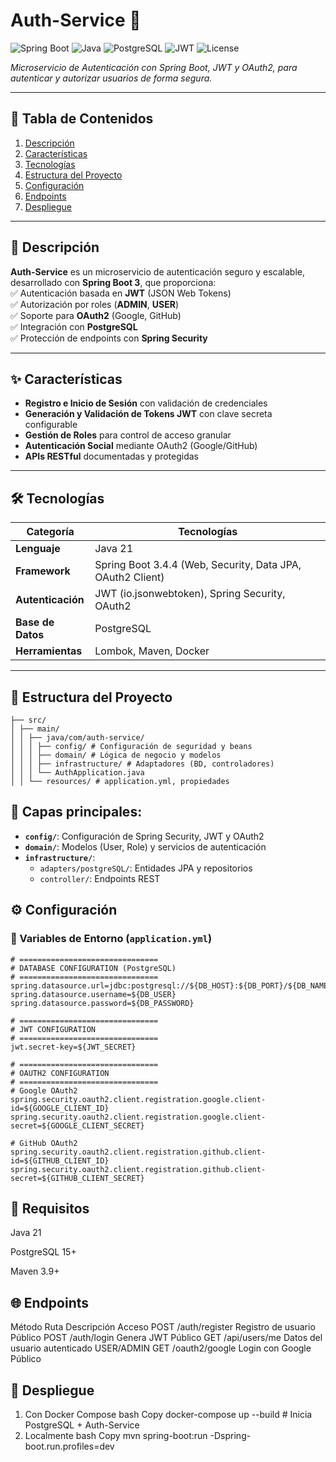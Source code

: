 # **Auth-Service** 🔐  
![Spring Boot](https://img.shields.io/badge/Spring_Boot-3.4.4-6DB33F?logo=springboot)
![Java](https://img.shields.io/badge/Java-21-007396?logo=openjdk)
![PostgreSQL](https://img.shields.io/badge/PostgreSQL-15-4169E1?logo=postgresql)
![JWT](https://img.shields.io/badge/JWT-0.12.2-000000?logo=jsonwebtokens)
![License](https://img.shields.io/badge/License-MIT-yellow)

*Microservicio de Autenticación con Spring Boot, JWT y OAuth2, para autenticar y autorizar usuarios de forma segura.*  

---

## **📌 Tabla de Contenidos**  
1. [Descripción](#-descripción)  
2. [Características](#-características)  
3. [Tecnologías](#-tecnologías)  
4. [Estructura del Proyecto](#-estructura-del-proyecto)  
5. [Configuración](#-configuración)  
6. [Endpoints](#-endpoints)  
7. [Despliegue](#-despliegue)  
 
---

## **📝 Descripción**  
**Auth-Service** es un microservicio de autenticación seguro y escalable, desarrollado con **Spring Boot 3**, que proporciona:  
✅ Autenticación basada en **JWT** (JSON Web Tokens)  
✅ Autorización por roles (**ADMIN**, **USER**)  
✅ Soporte para **OAuth2** (Google, GitHub)  
✅ Integración con **PostgreSQL**  
✅ Protección de endpoints con **Spring Security**  

---

## **✨ Características**  
- **Registro e Inicio de Sesión** con validación de credenciales  
- **Generación y Validación de Tokens JWT** con clave secreta configurable  
- **Gestión de Roles** para control de acceso granular  
- **Autenticación Social** mediante OAuth2 (Google/GitHub)  
- **APIs RESTful** documentadas y protegidas  

---

## **🛠 Tecnologías**  
| **Categoría**       | **Tecnologías**                                                                 |
|----------------------|---------------------------------------------------------------------------------|
| **Lenguaje**         | Java 21                                                                         |
| **Framework**        | Spring Boot 3.4.4 (Web, Security, Data JPA, OAuth2 Client)                      |
| **Autenticación**    | JWT (io.jsonwebtoken), Spring Security, OAuth2                                  |
| **Base de Datos**    | PostgreSQL                                                                      |
| **Herramientas**     | Lombok, Maven, Docker                                                           |

---

## **📂 Estructura del Proyecto**  
```
├── src/
│ ├── main/
│ │ ├── java/com/auth-service/
│ │ │ ├── config/ # Configuración de seguridad y beans
│ │ │ ├── domain/ # Lógica de negocio y modelos
│ │ │ ├── infrastructure/ # Adaptadores (BD, controladores)
│ │ │ └── AuthApplication.java
│ │ └── resources/ # application.yml, propiedades
```

## **📌 Capas principales:**  
- **`config/`**: Configuración de Spring Security, JWT y OAuth2  
- **`domain/`**: Modelos (User, Role) y servicios de autenticación  
- **`infrastructure/`**:  
  - `adapters/postgreSQL/`: Entidades JPA y repositorios  
  - `controller/`: Endpoints REST  


## **⚙ Configuración**  

### **🔧 Variables de Entorno** (`application.yml`)  
```application.properties
# ===============================
# DATABASE CONFIGURATION (PostgreSQL)
# ===============================
spring.datasource.url=jdbc:postgresql://${DB_HOST}:${DB_PORT}/${DB_NAME}
spring.datasource.username=${DB_USER}
spring.datasource.password=${DB_PASSWORD}

# ===============================
# JWT CONFIGURATION
# ===============================
jwt.secret-key=${JWT_SECRET}

# ===============================
# OAUTH2 CONFIGURATION
# ===============================
# Google OAuth2
spring.security.oauth2.client.registration.google.client-id=${GOOGLE_CLIENT_ID}
spring.security.oauth2.client.registration.google.client-secret=${GOOGLE_CLIENT_SECRET}

# GitHub OAuth2
spring.security.oauth2.client.registration.github.client-id=${GITHUB_CLIENT_ID}
spring.security.oauth2.client.registration.github.client-secret=${GITHUB_CLIENT_SECRET}
```
## **📌 Requisitos**
Java 21

PostgreSQL 15+

Maven 3.9+

## **🌐 Endpoints**
Método	Ruta	Descripción	Acceso
POST	/auth/register	Registro de usuario	Público
POST	/auth/login	Genera JWT	Público
GET	/api/users/me	Datos del usuario autenticado	USER/ADMIN
GET	/oauth2/google	Login con Google	Público

## **🚀 Despliegue**
1. Con Docker Compose
bash
Copy
docker-compose up --build  # Inicia PostgreSQL + Auth-Service
2. Localmente
bash
Copy
mvn spring-boot:run -Dspring-boot.run.profiles=dev
